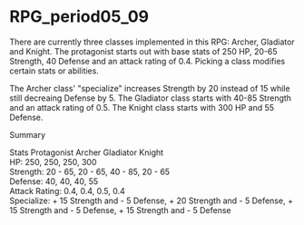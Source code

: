 # RPG_period05_09

There are currently three classes implemented in this RPG: Archer, Gladiator and Knight.
The protagonist starts out with base stats of 250 HP, 20-65 Strength, 40 Defense and an attack rating of 0.4.
Picking a class modifies certain stats or abilities.

The Archer class' "specialize" increases Strength by 20 instead of 15 while still decreaing Defense by 5.
The Gladiator class starts with 40-85 Strength and an attack rating of 0.5.
The Knight class starts with 300 HP and 55 Defense.


Summary

Stats   Protagonist      Archer      Gladiator      Knight                              
HP:                  250,                 250,                 250,                300                        
Strength:          20 - 65,             20 - 65,             40 - 85,            20 - 65                           
Defense:             40,                  40,                  40,                 55             
Attack Rating:       0.4,                 0.4,               0.5,                0.4        
Specialize:     + 15 Strength and - 5 Defense,      + 20 Strength and - 5 Defense,        + 15 Strength and - 5 Defense,       + 15 Strength and - 5 Defense
                                   